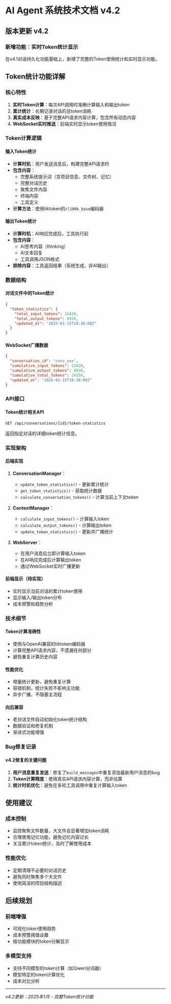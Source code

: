# AI Agent 系统技术文档 v4.2

## 版本更新 v4.2

### 新增功能：实时Token统计显示

在v4.1对话持久化功能基础上，新增了完整的Token使用统计和实时显示功能。

## Token统计功能详解

### 核心特性
1. **实时Token计算**：每次API调用时准确计算输入和输出token
2. **累计统计**：长期记录对话的总token消耗
3. **真实成本反映**：基于完整API请求内容计算，包含所有动态内容
4. **WebSocket实时推送**：前端实时显示token使用情况

### Token计算逻辑

#### 输入Token统计
- **计算时机**：用户发送消息后，构建完整API请求时
- **包含内容**：
  - 完整系统提示词（含项目信息、文件树、记忆）
  - 完整对话历史
  - 聚焦文件内容
  - 终端内容
  - 工具定义
- **计算方法**：使用tiktoken的`cl100k_base`编码器

#### 输出Token统计  
- **计算时机**：AI响应完成后，工具执行前
- **包含内容**：
  - AI思考内容（thinking）
  - AI文本回复
  - 工具调用JSON格式
- **排除内容**：工具返回结果（系统生成，非AI输出）

### 数据结构

#### 对话文件中的Token统计
```json
{
  "token_statistics": {
    "total_input_tokens": 15420,
    "total_output_tokens": 8930,
    "updated_at": "2025-01-15T10:30:00Z"
  }
}
```

#### WebSocket广播数据
```json
{
  "conversation_id": "conv_xxx",
  "cumulative_input_tokens": 15420,
  "cumulative_output_tokens": 8930,  
  "cumulative_total_tokens": 24350,
  "updated_at": "2025-01-15T10:30:00Z"
}
```

### API接口

#### Token统计相关API
```http
GET /api/conversations/{id}/token-statistics
```
返回指定对话的详细token统计信息。

### 实现架构

#### 后端实现
1. **ConversationManager**：
   - `update_token_statistics()` - 更新累计统计
   - `get_token_statistics()` - 获取统计数据
   - `calculate_conversation_tokens()` - 计算当前上下文token

2. **ContextManager**：
   - `calculate_input_tokens()` - 计算输入token
   - `calculate_output_tokens()` - 计算输出token
   - `update_token_statistics()` - 更新并广播统计

3. **WebServer**：
   - 在用户消息后立即计算输入token
   - 在AI响应完成后计算输出token
   - 通过WebSocket实时广播更新

#### 前端显示（待实现）
- 实时显示当前对话的累计token使用
- 显示输入/输出token分布
- 成本预警和趋势分析

### 技术细节

#### Token计算准确性
- 使用与OpenAI兼容的tiktoken编码器
- 计算完整API请求内容，不遗漏任何部分
- 避免重复计算历史内容

#### 性能优化
- 增量统计更新，避免重复计算
- 容错机制，统计失败不影响主功能
- 异步广播，不阻塞主流程

#### 向后兼容
- 老对话文件自动初始化token统计结构
- 数据验证和修复机制
- 渐进式功能增强

### Bug修复记录

#### v4.2修复的关键问题
1. **用户消息重复发送**：修复了`build_messages`中重复添加最新用户消息的bug
2. **Token计算精度**：使用真实API请求内容计算，而非估算
3. **统计时机优化**：避免在多轮工具调用中重复计算输入token

## 使用建议

### 成本控制
- 监控聚焦文件数量，大文件会显著增加token消耗
- 合理使用记忆功能，避免记忆内容过长
- 关注累计token统计，及时了解使用成本

### 性能优化
- 定期清理不必要的对话历史
- 避免同时聚焦多个大文件
- 使用简洁的项目结构描述

## 后续规划

### 前端增强
- 可视化token使用趋势
- 成本预警阈值设置
- 按功能模块的token分解显示

### 多模型支持
- 支持不同模型的token计算（如Qwen分词器）
- 模型特定的token计算优化
- 成本对比分析

---

*v4.2更新：2025年1月 - 完整Token统计功能*